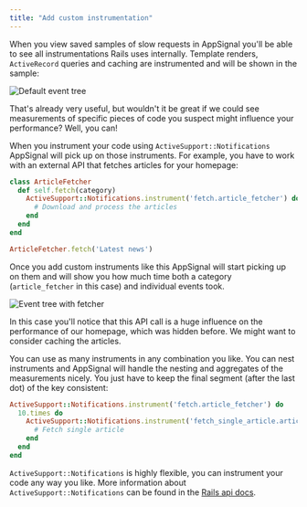 ```yaml
---
title: "Add custom instrumentation"
---
```


When you view saved samples of slow requests in AppSignal you'll be able
to see all instrumentations Rails uses internally.
Template renders, `ActiveRecord` queries and caching are instrumented and
will be shown in the sample:

![Default event tree](/images/screenshots/default_event_tree.png)

That's already very useful, but wouldn't it be great if we could see
measurements of specific pieces of code you suspect might influence your
performance? Well, you can!

When you instrument your code using `ActiveSupport::Notifications`
AppSignal will pick up on those instruments. For example, you have to work
with an external API that fetches articles for your homepage:

```ruby
class ArticleFetcher
  def self.fetch(category)
    ActiveSupport::Notifications.instrument('fetch.article_fetcher') do
      # Download and process the articles
    end
  end
end

ArticleFetcher.fetch('Latest news')
```

Once you add custom instruments like this AppSignal will start picking
up on them and will show you how much time both a category
(`article_fetcher` in this case) and individual events took.

![Event tree with fetcher](/images/screenshots/event_tree_with_fetcher.png)

In this case you'll notice that this API call is a huge influence on the
performance of our homepage, which was hidden before. We might want to consider
caching the articles.

You can use as many instruments in any combination you like. You can
nest instruments and AppSignal will handle the nesting and aggregates of
the measurements nicely. You just have to keep the final segment (after the last
dot) of the key consistent:

```ruby
ActiveSupport::Notifications.instrument('fetch.article_fetcher') do
  10.times do
    ActiveSupport::Notifications.instrument('fetch_single_article.article_fetcher') do
      # Fetch single article
    end
  end
end
```

`ActiveSupport::Notifications` is highly flexible, you can instrument your code any
way you like. More information about `ActiveSupport::Notifications` can be found in the
[Rails api docs](http://api.rubyonrails.org/classes/ActiveSupport/Notifications.html).
